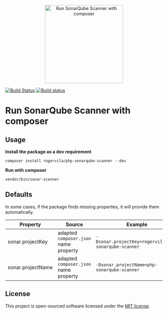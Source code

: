 <p align="center"><img width="250" src="https://i.imgur.com/xcIhGwP.png" alt="Run SonarQube Scanner with composer" /></p>

[![Build Status](https://travis-ci.org/rogervila/php-sonarqube-scanner.svg?branch=master)](https://travis-ci.org/rogervila/php-sonarqube-scanner)
[![Build status](https://ci.appveyor.com/api/projects/status/weidwo98jcdrtkxm?svg=true)](https://ci.appveyor.com/project/roger-vila/php-sonarqube-scanner)


# Run SonarQube Scanner with composer

## Usage

**Install the package as a dev requirement**

```
composer install rogervila/php-sonarqube-scanner --dev
```


**Run with composer**

```
vendor/bin/sonar-scanner
```

## Defaults

In some cases, if the package finds missing properties, it will provide them automatically.

| Property  | Source | Example
|----|---|---|
| sonar.projectKey  | adapted `composer.json` name property | `-Dsonar.projectKey=rogervila_php-sonarqube-scanner`
| sonar.projectName | adapted `composer.json` name property | `-Dsonar.projectName=php-sonarqube-scanner`

## License

This project is open-sourced software licensed under the [MIT license](https://opensource.org/licenses/MIT).
